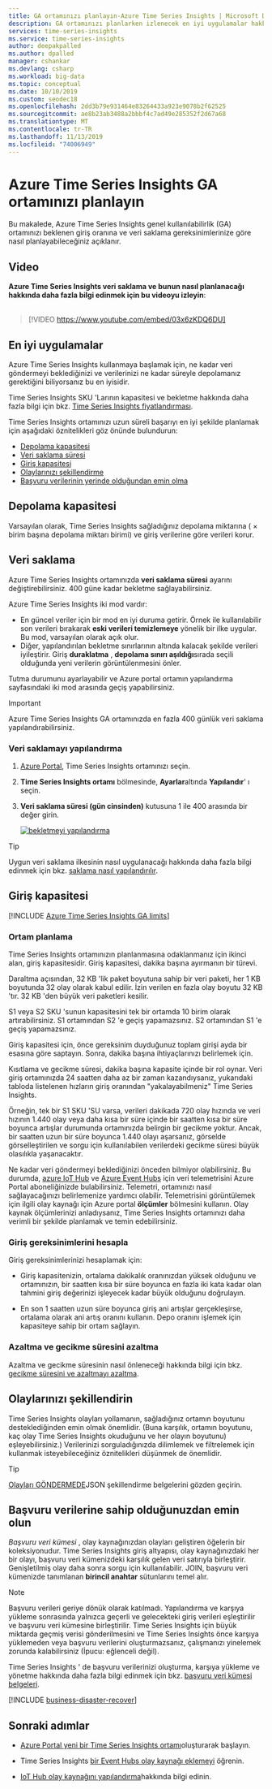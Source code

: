 ```yaml
---
title: GA ortamınızı planlayın-Azure Time Series Insights | Microsoft Docs
description: GA ortamınızı planlarken izlenecek en iyi uygulamalar hakkında bilgi edinin.
services: time-series-insights
ms.service: time-series-insights
author: deepakpalled
ms.author: dpalled
manager: cshankar
ms.devlang: csharp
ms.workload: big-data
ms.topic: conceptual
ms.date: 10/10/2019
ms.custom: seodec18
ms.openlocfilehash: 2dd3b79e931464e83264433a923e9078b2f62525
ms.sourcegitcommit: ae8b23ab3488a2bbbf4c7ad49e285352f2d67a68
ms.translationtype: MT
ms.contentlocale: tr-TR
ms.lasthandoff: 11/13/2019
ms.locfileid: "74006949"
---
```

# <a name="plan-your-azure-time-series-insights-ga-environment"></a>Azure Time Series Insights GA ortamınızı planlayın

Bu makalede, Azure Time Series Insights genel kullanılabilirlik (GA) ortamınızı beklenen giriş oranına ve veri saklama gereksinimlerinize göre nasıl planlayabileceğiniz açıklanır.

## <a name="video"></a>Video

**Azure Time Series Insights veri saklama ve bunun nasıl planlanacağı hakkında daha fazla bilgi edinmek için bu videoyu izleyin**:<br /><br />

> [!VIDEO https://www.youtube.com/embed/03x6zKDQ6DU]

## <a name="best-practices"></a>En iyi uygulamalar

Azure Time Series Insights kullanmaya başlamak için, ne kadar veri göndermeyi beklediğinizi ve verilerinizi ne kadar süreyle depolamanız gerektiğini biliyorsanız bu en iyisidir.  

Time Series Insights SKU 'Larının kapasitesi ve bekletme hakkında daha fazla bilgi için bkz. [Time Series Insights fiyatlandırması](https://azure.microsoft.com/pricing/details/time-series-insights/).

Time Series Insights ortamınızı uzun süreli başarıyı en iyi şekilde planlamak için aşağıdaki öznitelikleri göz önünde bulundurun:

- [Depolama kapasitesi](#storage-capacity)
- [Veri saklama süresi](#data-retention)
- [Giriş kapasitesi](#ingress-capacity)
- [Olaylarınızı şekillendirme](#shape-your-events)
- [Başvuru verilerinin yerinde olduğundan emin olma](#ensure-that-you-have-reference-data)

## <a name="storage-capacity"></a>Depolama kapasitesi

Varsayılan olarak, Time Series Insights sağladığınız depolama miktarına ( &#215; birim başına depolama miktarı birimi) ve giriş verilerine göre verileri korur.

## <a name="data-retention"></a>Veri saklama

Azure Time Series Insights ortamınızda **veri saklama süresi** ayarını değiştirebilirsiniz. 400 güne kadar bekletme sağlayabilirsiniz. 

Azure Time Series Insights iki mod vardır:

* En güncel veriler için bir mod en iyi duruma getirir. Örnek ile kullanılabilir son verileri bırakarak **eski verileri temizlemeye** yönelik bir ilke uygular. Bu mod, varsayılan olarak açık olur. 
* Diğer, yapılandırılan bekletme sınırlarının altında kalacak şekilde verileri iyileştirir. Giriş **duraklatma** , **depolama sınırı aşıldığı**sırada seçili olduğunda yeni verilerin görüntülenmesini önler. 

Tutma durumunu ayarlayabilir ve Azure portal ortamın yapılandırma sayfasındaki iki mod arasında geçiş yapabilirsiniz.

> [!IMPORTANT]
> Azure Time Series Insights GA ortamınızda en fazla 400 günlük veri saklama yapılandırabilirsiniz.

### <a name="configure-data-retention"></a>Veri saklamayı yapılandırma

1. [Azure Portal](https://portal.azure.com), Time Series Insights ortamınızı seçin.

1. **Time Series Insights ortamı** bölmesinde, **Ayarlar**altında **Yapılandır**' ı seçin.

1. **Veri saklama süresi (gün cinsinden)** kutusuna 1 ile 400 arasında bir değer girin.

   [![bekletmeyi yapılandırma](media/environment-mitigate-latency/configure-retention.png)](media/environment-mitigate-latency/configure-retention.png#lightbox)

> [!TIP]
> Uygun veri saklama ilkesinin nasıl uygulanacağı hakkında daha fazla bilgi edinmek için bkz. [saklama nasıl yapılandırılır](./time-series-insights-how-to-configure-retention.md).

## <a name="ingress-capacity"></a>Giriş kapasitesi

[!INCLUDE [Azure Time Series Insights GA limits](../../includes/time-series-insights-ga-limits.md)]

### <a name="environment-planning"></a>Ortam planlama

Time Series Insights ortamınızın planlanmasına odaklanmanız için ikinci alan, giriş kapasitesidir. Giriş kapasitesi, dakika başına ayırmanın bir türevi.

Daraltma açısından, 32 KB 'lik paket boyutuna sahip bir veri paketi, her 1 KB boyutunda 32 olay olarak kabul edilir. İzin verilen en fazla olay boyutu 32 KB 'tır. 32 KB 'den büyük veri paketleri kesilir.

S1 veya S2 SKU 'sunun kapasitesini tek bir ortamda 10 birim olarak artırabilirsiniz. S1 ortamından S2 'e geçiş yapamazsınız. S2 ortamından S1 'e geçiş yapamazsınız.

Giriş kapasitesi için, önce gereksinim duyduğunuz toplam girişi ayda bir esasına göre saptayın. Sonra, dakika başına ihtiyaçlarınızı belirlemek için. 

Kısıtlama ve gecikme süresi, dakika başına kapasite içinde bir rol oynar. Veri giriş ortamınızda 24 saatten daha az bir zaman kazandıysanız, yukarıdaki tabloda listelenen hızların giriş oranından "yakalayabilmeniz" Time Series Insights.

Örneğin, tek bir S1 SKU 'SU varsa, verileri dakikada 720 olay hızında ve veri hızının 1.440 olay veya daha kısa bir süre içinde bir saatten kısa bir süre boyunca artışlar durumunda ortamınızda belirgin bir gecikme yoktur. Ancak, bir saatten uzun bir süre boyunca 1.440 olayı aşarsanız, görselde görselleştirilen ve sorgu için kullanılabilen verilerdeki gecikme süresi büyük olasılıkla yaşanacaktır.

Ne kadar veri göndermeyi beklediğinizi önceden bilmiyor olabilirsiniz. Bu durumda, [azure IoT Hub](../iot-hub/iot-hub-metrics.md) ve [Azure Event Hubs](https://blogs.msdn.microsoft.com/cloud_solution_architect/2016/05/25/using-the-azure-rest-apis-to-retrieve-event-hub-metrics/) için veri telemetrisini Azure Portal aboneliğinizde bulabilirsiniz. Telemetri, ortamınızı nasıl sağlayacağınızı belirlemenize yardımcı olabilir. Telemetrisini görüntülemek için ilgili olay kaynağı için Azure portal **ölçümler** bölmesini kullanın. Olay kaynak ölçümlerinizi anladıysanız, Time Series Insights ortamınızı daha verimli bir şekilde planlamak ve temin edebilirsiniz.

### <a name="calculate-ingress-requirements"></a>Giriş gereksinimlerini hesapla

Giriş gereksinimlerinizi hesaplamak için:

- Giriş kapasitenizin, ortalama dakikalık oranınızdan yüksek olduğunu ve ortamınızın, bir saatten kısa bir süre boyunca en fazla iki kata kadar olan tahmini giriş değerinizi işleyecek kadar büyük olduğunu doğrulayın.

- En son 1 saatten uzun süre boyunca giriş ani artışlar gerçekleşirse, ortalama olarak ani artış oranını kullanın. Depo oranını işlemek için kapasiteye sahip bir ortam sağlayın.

### <a name="mitigate-throttling-and-latency"></a>Azaltma ve gecikme süresini azaltma

Azaltma ve gecikme süresinin nasıl önleneceği hakkında bilgi için bkz. [gecikme süresini ve azaltmayı azaltma](time-series-insights-environment-mitigate-latency.md).

## <a name="shape-your-events"></a>Olaylarınızı şekillendirin

Time Series Insights olayları yollamanın, sağladığınız ortamın boyutunu desteklediğinden emin olmak önemlidir. (Buna karşılık, ortamın boyutunu, kaç olay Time Series Insights okuduğunu ve her olayın boyutunu) eşleyebilirsiniz.) Verilerinizi sorguladığınızda dilimlemek ve filtrelemek için kullanmak isteyebileceğiniz öznitelikleri düşünmek de önemlidir.

> [!TIP]
> [Olayları GÖNDERMEDE](time-series-insights-send-events.md)JSON şekillendirme belgelerini gözden geçirin.

## <a name="ensure-that-you-have-reference-data"></a>Başvuru verilerine sahip olduğunuzdan emin olun

*Başvuru veri kümesi* , olay kaynağınızdan olayları geliştiren öğelerin bir koleksiyonudur. Time Series Insights giriş altyapısı, olay kaynağınızdaki her bir olayı, başvuru veri kümenizdeki karşılık gelen veri satırıyla birleştirir. Genişletilmiş olay daha sonra sorgu için kullanılabilir. JOIN, başvuru veri kümenizde tanımlanan **birincil anahtar** sütunlarını temel alır.

> [!NOTE]
> Başvuru verileri geriye dönük olarak katılmadı. Yapılandırma ve karşıya yükleme sonrasında yalnızca geçerli ve gelecekteki giriş verileri eşleştirilir ve başvuru veri kümesine birleştirilir. Time Series Insights için büyük miktarda geçmiş verisi gönderilmesini ve Time Series Insights önce karşıya yüklemeden veya başvuru verilerini oluşturmazsanız, çalışmanızı yinelemek zorunda kalabilirsiniz (İpucu: eğlenceli değil).  

Time Series Insights ' de başvuru verilerinizi oluşturma, karşıya yükleme ve yönetme hakkında daha fazla bilgi edinmek için bkz. [başvuru veri kümesi belgeleri](time-series-insights-add-reference-data-set.md).

[!INCLUDE [business-disaster-recover](../../includes/time-series-insights-business-recovery.md)]

## <a name="next-steps"></a>Sonraki adımlar

- [Azure Portal yeni bir Time Series Insights ortamı](time-series-insights-get-started.md)oluşturarak başlayın.

- Time Series Insights [bir Event Hubs olay kaynağı eklemeyi](time-series-insights-how-to-add-an-event-source-eventhub.md) öğrenin.

- [IoT Hub olay kaynağını yapılandırma](time-series-insights-how-to-add-an-event-source-iothub.md)hakkında bilgi edinin.
